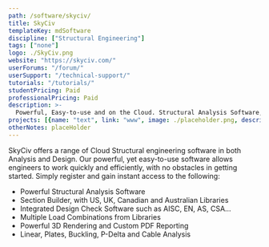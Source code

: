 ```yaml
---
path: /software/skyciv/
title: SkyCiv
templateKey: mdSoftware
discipline: ["Structural Engineering"]
tags: ["none"]
logo: ./SkyCiv.png
website: "https://skyciv.com/"
userForums: "/forum/"
userSupport: "/technical-support/"
tutorials: "/tutorials/"
studentPricing: Paid
professionalPricing: Paid
description: >-
  Powerful, Easy-to-use and on the Cloud. Structural Analysis Software, instantly from your web browser.
projects: [{name: "text", link: "www", image: ./placeholder.png, description: "blah blah"}]
otherNotes: placeHolder
---
```


SkyCiv offers a range of Cloud Structural engineering software in both Analysis and Design. Our powerful, yet easy-to-use software allows engineers to work quickly and efficiently, with no obstacles in getting started. Simply register and gain instant access to the following:

 - Powerful Structural Analysis Software
 - Section Builder, with US, UK, Canadian and Australian Libraries
 - Integrated Design Check Software such as AISC, EN, AS, CSA...
 - Multiple Load Combinations from Libraries
 - Powerful 3D Rendering and Custom PDF Reporting
 - Linear, Plates, Buckling, P-Delta and Cable Analysis
